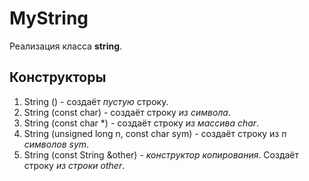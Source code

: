 # MyString
Реализация класса **string**.

## Конструкторы
1. String () - создаёт _пустую_ строку.
2. String (const char) - создаёт строку _из символа_.
3. String (const char *) - создаёт строку _из массива char_.
4. String (unsigned long n, const char sym) - создаёт строку из _n символов sym_.
5. String (const String &other) - _конструктор копирования_. Создаёт строку _из строки other_.

